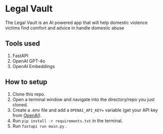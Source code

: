 ﻿# Legal Vault

The Legal Vault is an AI powered app that will help domestic violence victims find comfort and advice in handle domestic abuse

## Tools used

1. FastAPI
2. OpenAI GPT-4o
3. OpenAI Embeddings

## How to setup

1. Clone this repo.
2. Open a terminal window and navigate into the directory/repo you just cloned.
3. Create a .env file and add a `OPENAI_API_KEY=` variable (get your API key from [OpenAI](https://platform.openai.com/organization/api-keys)).
4. Run `pip install -r requirements.txt` in the terminal.
5. Run `fastapi run main.py` .
